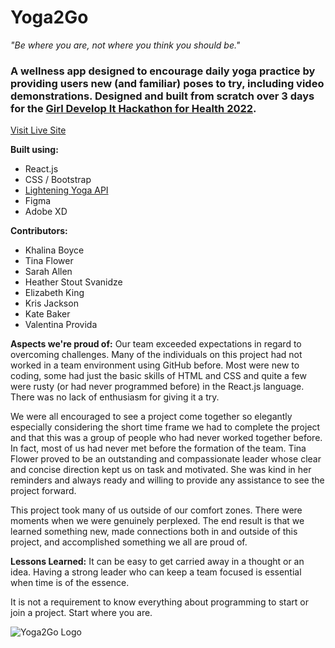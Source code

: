# Yoga2Go

*"Be where you are, not where you think you should be."*

### A wellness app designed to encourage daily yoga practice by providing users new (and familiar) poses to try, including video demonstrations. Designed and built from scratch over 3 days for the [Girl Develop It Hackathon for Health 2022](https://girldevelopit.com/virtual-hackathon/).

[Visit Live Site](https://tmflower.github.io/yoga2go)

**Built using:**
- React.js
- CSS / Bootstrap
- [Lightening Yoga API](https://lightning-yoga-api.herokuapp.com/)
- Figma
- Adobe XD

**Contributors:**
- Khalina Boyce
- Tina Flower
- Sarah Allen
- Heather Stout Svanidze
- Elizabeth King
- Kris Jackson
- Kate Baker
- Valentina Provida

**Aspects we're proud of:**
Our team exceeded expectations in regard to overcoming challenges. Many of the individuals on this project had not worked in a team environment using GitHub before. Most were new to coding, some had just the basic skills of HTML and CSS and quite a few were rusty (or had never programmed before) in the React.js language. There was no lack of enthusiasm for giving it a try. 

We were all encouraged to see a project come together so elegantly especially considering the short time frame we had to complete the project and that this was a group of people who had never worked together before. In fact, most of us had never met before the formation of the team. Tina Flower proved to be an outstanding and compassionate leader whose clear and concise direction kept us on task and motivated. She was kind in her reminders and always ready and willing to provide any assistance to see the project forward. 

This project took many of us outside of our comfort zones. There were moments when we were genuinely perplexed. The end result is that we learned something new, made connections both in and outside of this project, and accomplished something we all are proud of. 

**Lessons Learned:**
It can be easy to get carried away in a thought or an idea. Having a strong leader who can keep a team focused is essential when time is of the essence. 

It is not a requirement to know everything about programming to start or join a project. Start where you are. 

![Yoga2Go Logo](src/Components/Images/Yoga2Go-small.png)






